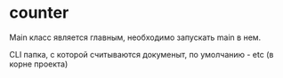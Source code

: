 # counter
Main класс является главным, необходимо запускать main в нем.

CLI папка, с которой считываются докуменыт, по умолчанию - etc (в корне проекта)
